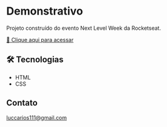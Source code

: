 # Demonstrativo

Projeto construído do evento Next Level Week da Rocketseat.

[🔗 Clique aqui para acessar](https://luccarios.github.io/demonstrativo/)


## 🛠 Tecnologias

- HTML
- CSS

## Contato

luccarios111@gmail.com
